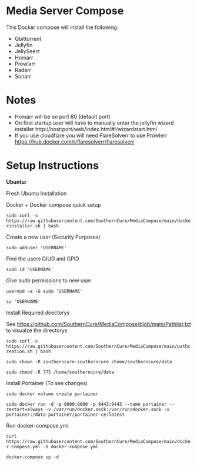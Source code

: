 # Media Server Compose

This Docker compose will install the following:

- Qbittorrent
- Jellyfin
- JellySeerr
- Homarr
- Prowlarr
- Radarr
- Sonarr

# Notes
- Homarr will be on port 80 (default port)
- On first startup user will have to manually enter the jellyfin wizard installer
http://host:port/web/index.html#!/wizardstart.html
- If you use cloudflare you will need FlareSolverr to use Prowlerr
https://hub.docker.com/r/flaresolverr/flaresolverr

# Setup Instructions

**Ubuntu:**

Fresh Ubuntu Installation

Docker + Docker compose quick setup

```sudo curl -s https://raw.githubusercontent.com/SouthernCure/MediaCompose/main/dockerinstaller.sh | bash```

Create a new user (Security Purposes)

```sudo adduser 'USERNAME'```

Find the users GIUD and GPID

```sudo id 'USERNAME'```

Give sudo permissions to new user

```usermod -a -G sudo 'USERNAME'```

```su 'USERNAME'```

Install Required directorys

See https://github.com/SouthernCure/MediaCompose/blob/main/Pathlist.txt to visualze the directorys

```sudo curl -s https://raw.githubusercontent.com/SouthernCure/MediaCompose/main/pathcreation.sh | bash```

```sudo chown -R southerncure:southerncure /home/southerncure/data```

```sudo chmod -R 775 /home/southerncure/data```

Install Portainer (To see changes)

```sudo docker volume create portainer```

```sudo docker run -d -p 8000:8000 -p 9443:9443 --name portainer --restart=always -v /var/run/docker.sock:/var/run/docker.sock -v portainer:/data portainer/portainer-ce:latest```

Run docker-compose.yml

```curl https://raw.githubusercontent.com/SouthernCure/MediaCompose/main/docker-compose.yml -O docker-compose.yml```

```docker-compose up -d```